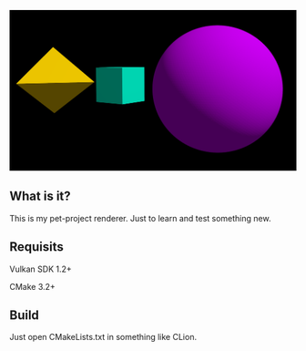 ![image info](./resources/Screenshot.png)

## What is it?
This is my pet-project renderer. Just to learn and test something new.

## Requisits
Vulkan SDK 1.2+

CMake 3.2+

## Build
Just open CMakeLists.txt in something like CLion.